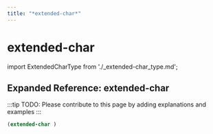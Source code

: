```yaml
---
title: "*extended-char*"
---
```


# extended-char

import ExtendedCharType from './_extended-char_type.md';

<ExtendedCharType />

## Expanded Reference: extended-char

:::tip
TODO: Please contribute to this page by adding explanations and examples
:::

```lisp
(extended-char )
```
